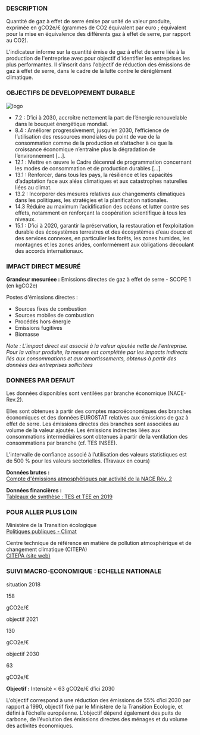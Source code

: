 ### DESCRIPTION

Quantité de gaz à effet de serre émise par unité de valeur produite, exprimée en gCO2e/€ (grammes de CO2 équivalent par euro ; équivalent pour la mise en équivalence des différents gaz à effet de serre, par rapport au CO2).

L’indicateur informe sur la quantité émise de gaz à effet de serre liée à la production de l'entreprise avec pour objectif d'identifier les entreprises les plus performantes. Il s'inscrit dans l'objectif de réduction des émissions de gaz à effet de serre, dans le cadre de la lutte contre le déréglèment climatique.

### OBJECTIFS DE DEVELOPPEMENT DURABLE

<div id="strip-odd" className="strip">
    <img id="logo-odd" src=/resources/odd_ghg.png alt="logo"/>
</div>

* 7.2 : D’ici à 2030, accroître nettement la part de l’énergie renouvelable dans le bouquet énergétique mondial.
* 8.4 : Améliorer progressivement, jusqu’en 2030, l’efficience de l’utilisation des ressources mondiales du point de vue de la consommation comme de la production et s’attacher à ce que la croissance économique n’entraîne plus la dégradation de l’environnement \[...\].
* 12.1 : Mettre en œuvre le Cadre décennal de programmation concernant les modes de consommation et de production durables \[...\].
* 13.1 : Renforcer, dans tous les pays, la résilience et les capacités d’adaptation face aux aléas climatiques et aux catastrophes naturelles liées au climat.
* 13.2 : Incorporer des mesures relatives aux changements climatiques dans les politiques, les stratégies et la planification nationales.
* 14.3 Réduire au maximum l’acidification des océans et lutter contre ses effets, notamment en renforçant la coopération scientifique à tous les niveaux.
* 15.1 : D’ici à 2020, garantir la préservation, la restauration et l’exploitation durable des écosystèmes terrestres et des écosystèmes d’eau douce et des services connexes, en particulier les forêts, les zones humides, les montagnes et les zones arides, conformément aux obligations découlant des accords internationaux.

### IMPACT DIRECT MESUR&Eacute;

**Grandeur mesuréee :** Emissions directes de gaz à effet de serre - SCOPE 1 (en kgCO2e)

Postes d'émissions directes :  
* Sources fixes de combustion
* Sources mobiles de combustion
* Procédés hors énergie
* Emissions fugitives
* Biomasse

*Note : L'impact direct est associé à la valeur ajoutée nette de l'entreprise. Pour la valeur produite, la mesure est complétée par les impacts indirects liés aux consommations et aux amortissements, obtenus à partir des données des entreprises sollicitées*

### DONNEES PAR DEFAUT

Les données disponibles sont ventilées par branche économique (NACE-Rev.2).

Elles sont obtenues à partir des comptes macroéconomiques des branches économiques et des données EUROSTAT relatives aux émissions de gaz à effet de serre. Les émissions directes des branches sont associées au volume de la valeur ajoutée. Les émissions indirectes liées aux consommations intermédiaires sont obtenues à partir de la ventilation des consommations par branche (cf. TES INSEE).

L’intervalle de confiance associé à l’utilisation des valeurs statistiques est de 500 % pour les valeurs sectorielles. (Travaux en cours)

**Données brutes :**  
[Compte d'émissions atmosphériques par activité de la NACE Rév. 2](https://appsso.eurostat.ec.europa.eu/nui/show.do?dataset=env_ac_ainah_r2&lang=fr)

**Données financières :**  
[Tableaux de synthèse : TES et TEE en 2019](https://www.insee.fr/fr/statistiques/4494213)

### POUR ALLER PLUS LOIN

Ministère de la Transition écologique  
[Politiques publiques - Climat](https://www.ecologie.gouv.fr/politiques/climat)

Centre technique de référence en matière de pollution atmosphérique et de changement climatique (CITEPA)  
[CITEPA (site web)](https://www.citepa.org/fr/)

### SUIVI MACRO-ECONOMIQUE : ECHELLE NATIONALE

<div class="references-blocks">
    <div id="block-1">
    <p id="titre-block">situation 2018</p>
    <p id="value-block">158</p>
    <p id="unit-block">gCO2e/€</p>
    </div>
    <div id="block-2">
    <p id="titre-block">objectif 2021</p>
    <p id="value-block">130</p>
    <p id="unit-block">gCO2e/€</p>
    </div>
    <div id="block-3">
    <p id="titre-block">objectif 2030</p>
    <p id="value-block">63</p>
    <p id="unit-block">gCO2e/€</p>
    </div>
</div>

**Objectif :** Intensité < 63 gCO2e/€ d’ici 2030 

L’objectif correspond à une réduction des émissions de 55% d’ici 2030 par rapport à 1990, objectif fixé par le Ministère de la Transition Ecologie, et défini à l’échelle européenne. L’objectif dépend également des puits de carbone, de l’évolution des émissions directes des ménages et du volume des activités économiques.
